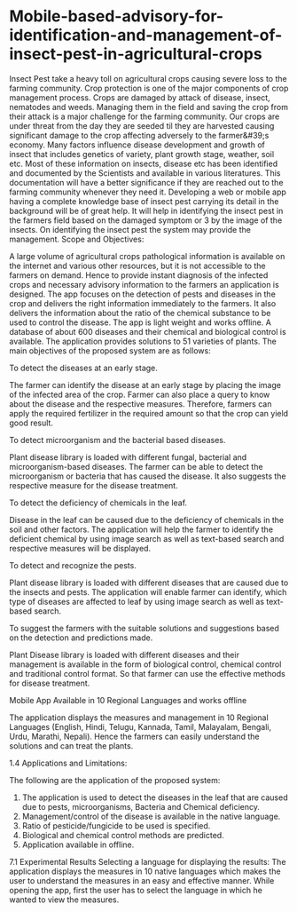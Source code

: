 # Mobile-based-advisory-for-identification-and-management-of-insect-pest-in-agricultural-crops
Insect Pest take a heavy toll on agricultural crops causing severe loss to the farming community. Crop protection is one of the major components of crop management process. Crops are damaged by attack of disease, insect, nematodes and weeds. Managing them in the field and saving the crop from their attack is a major challenge for the farming community. Our crops are under threat from the day they are seeded til they are harvested causing significant damage to the crop affecting adversely to the farmer&amp;#39;s economy. Many factors influence disease development and growth of insect that includes genetics of variety, plant growth stage, weather, soil etc. Most of these information on insects, disease etc has been identified and documented by the Scientists and available in various literatures. This documentation will have a better significance if they are reached out to the farming community whenever they need it. Developing a web or mobile app having a complete knowledge base of insect pest carrying its detail in the background will be of great help. It will help in identifying the insect pest in the farmers field based on the damaged symptom or  3  by the image of the insects. On identifying the insect pest the system may provide the management.
Scope and Objectives:

A large volume of agricultural crops pathological information is available on the internet and various other resources, but it is not accessible to the farmers on demand. Hence to provide instant diagnosis of the infected crops and necessary advisory information to the
farmers an application is designed. The app focuses on the detection of pests and diseases in the crop and delivers the right information immediately to the farmers. It also delivers the information about the ratio of the chemical substance to be used to control the disease. The app is light weight and works offline. A database of about 600 diseases and their chemical and biological control is available. The application provides solutions to 51 varieties of plants. 
The main objectives of the proposed system are as follows: 

To detect the diseases at an early stage. 

The farmer can identify the disease at an early stage by placing the image of the infected area of the crop. Farmer can also place a query to know about the disease and the respective measures. Therefore, farmers can apply the required fertilizer in the required amount so that the crop can yield good result.

To detect microorganism and the bacterial based diseases.

Plant disease library is loaded with different fungal, bacterial and microorganism-based diseases. The farmer can be able to detect the microorganism or bacteria that has caused the disease. It also suggests the respective measure for the disease treatment.

To detect the deficiency of chemicals in the leaf.

Disease in the leaf can be caused due to the deficiency of chemicals in the soil and other factors. The application will help the farmer to identify the deficient chemical by using image search as well as text-based search and respective measures will be displayed.

To detect and recognize the pests.

Plant disease library is loaded with different diseases that are caused due to the insects and pests. The application will enable farmer can identify, which type of diseases are affected to leaf by using image search as well as text-based search.

To suggest the farmers with the suitable solutions and suggestions based on the detection and
predictions made.

Plant Disease library is loaded with different diseases and their management is available in the form of biological control, chemical control and traditional control format. So that farmer can use the effective methods for disease treatment.

Mobile App Available in 10 Regional Languages and works offline

The application displays the measures and management in 10 Regional Languages (English, Hindi, Telugu, Kannada, Tamil, Malayalam, Bengali, Urdu, Marathi, Nepali). Hence the farmers can easily understand the solutions and can treat the plants.

1.4 Applications and Limitations:

The following are the application of the proposed system:

1. The application is used to detect the diseases in the leaf that are caused due to pests,
microorganisms, Bacteria and Chemical deficiency.
2. Management/control of the disease is available in the native language.
3. Ratio of pesticide/fungicide to be used is specified.
4. Biological and chemical control methods are predicted.
5. Application available in offline.

7.1 Experimental Results
Selecting a language for displaying the results:
The application displays the measures in 10 native languages which makes the user to
understand the measures in an easy and effective manner. While opening the app, first the
user has to select the language in which he wanted to view the measures.


